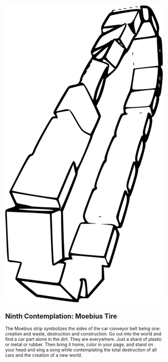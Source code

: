 ![Ninth Contemplation](images/contemplations/contemplation9C.png) 

## Ninth Contemplation: Moebius Tire

The Moebius strip symbolizes the sides of the car conveyor belt being one: creation and waste, destruction and construction.  Go out into the world and find a car part alone in the dirt.  They are everywhere.  Just a shard of plastic or metal or rubber.  Then bring it home, color in your page, and stand on your head and sing a song while contemplating the total destruction of all cars and the creation of a new world.